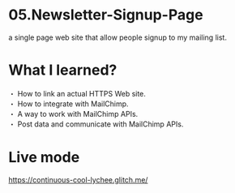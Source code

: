 # 05.Newsletter-Signup-Page
a single page web site that allow people signup to my mailing list.

# What I learned?
・ How to link an actual HTTPS Web site.<br>
・ How to integrate with MailChimp.<br>
・ A way to work with MailChimp APIs.<br>
・ Post data and communicate with MailChimp APIs.

# Live mode
https://continuous-cool-lychee.glitch.me/

